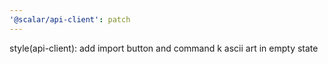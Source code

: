 ```yaml
---
'@scalar/api-client': patch
---
```


style(api-client): add import button and command k ascii art in empty state
